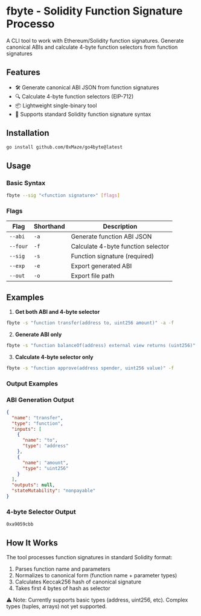 # fbyte - Solidity Function Signature Processo
A CLI tool to work with Ethereum/Solidity function signatures. Generate canonical ABIs and calculate 4-byte function selectors from function signatures

## Features
- 🛠 Generate canonical ABI JSON from function signatures
- 🔍 Calculate 4-byte function selectors (EIP-712)
- 📦 Lightweight single-binary tool
- 🚰 Supports standard Solidity function signature syntax

## Installation

```bash
go install github.com/0xMaze/go4byte@latest
```

## Usage

### Basic Syntax
```bash
fbyte --sig "<function signature>" [flags]
```

### Flags
| Flag       | Shorthand | Description                                 |
|------------|-----------|---------------------------------------------|
| `--abi`    | `-a`      | Generate function ABI JSON                  |
| `--four`   | `-f`      | Calculate 4-byte function selector          |
| `--sig`    | `-s`      | Function signature (required)               |
| `--exp`    | `-e`      | Export generated ABI                        |
| `--out`    | `-o`      | Export file path                            |

## Examples

1. **Get both ABI and 4-byte selector**
```bash
fbyte -s "function transfer(address to, uint256 amount)" -a -f
```

2. **Generate ABI only**
```bash
fbyte -s "function balanceOf(address) external view returns (uint256)" -a
```

3. **Calculate 4-byte selector only**
```bash
fbyte -s "function approve(address spender, uint256 value)" -f
```
### Output Examples

### ABI Generation Output
```json
{
  "name": "transfer",
  "type": "function",
  "inputs": [
    {
      "name": "to",
      "type": "address"
    },
    {
      "name": "amount",
      "type": "uint256"
    }
  ],
  "outputs": null,
  "stateMutability": "nonpayable"
}
```

### 4-byte Selector Output
```
0xa9059cbb
```

## How It Works

The tool processes function signatures in standard Solidity format:
1. Parses function name and parameters
2. Normalizes to canonical form (function name + parameter types)
3. Calculates Keccak256 hash of canonical signature
4. Takes first 4 bytes of hash as selector

⚠️ Note: Currently supports basic types (address, uint256, etc). Complex types (tuples, arrays) not yet supported.
